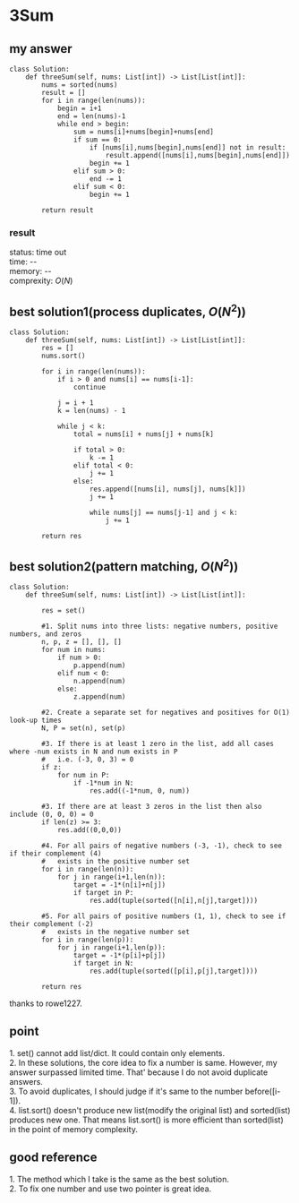 # 3Sum

## my answer
~~~
class Solution:
    def threeSum(self, nums: List[int]) -> List[List[int]]:
        nums = sorted(nums)
        result = []
        for i in range(len(nums)):
            begin = i+1
            end = len(nums)-1
            while end > begin:
                sum = nums[i]+nums[begin]+nums[end]
                if sum == 0:
                    if [nums[i],nums[begin],nums[end]] not in result:
                        result.append([nums[i],nums[begin],nums[end]])
                    begin += 1
                elif sum > 0:
                    end -= 1
                elif sum < 0:
                    begin += 1
            
        return result
~~~

### result
status: time out <br>
time: -- <br>
memory: -- <br>
comprexity: $`O(N)`$ <br>

## best solution1(process duplicates, $` O(N^2) `$)
~~~
class Solution:
    def threeSum(self, nums: List[int]) -> List[List[int]]:
        res = []
        nums.sort()

        for i in range(len(nums)):
            if i > 0 and nums[i] == nums[i-1]:
                continue
            
            j = i + 1
            k = len(nums) - 1

            while j < k:
                total = nums[i] + nums[j] + nums[k]

                if total > 0:
                    k -= 1
                elif total < 0:
                    j += 1
                else:
                    res.append([nums[i], nums[j], nums[k]])
                    j += 1

                    while nums[j] == nums[j-1] and j < k:
                        j += 1
        
        return res
~~~

## best solution2(pattern matching, $` O(N^2) `$)
~~~
class Solution:
    def threeSum(self, nums: List[int]) -> List[List[int]]:

        res = set()

        #1. Split nums into three lists: negative numbers, positive numbers, and zeros
        n, p, z = [], [], []
        for num in nums:
            if num > 0:
                p.append(num)
            elif num < 0: 
                n.append(num)
            else:
                z.append(num)

        #2. Create a separate set for negatives and positives for O(1) look-up times
        N, P = set(n), set(p)

        #3. If there is at least 1 zero in the list, add all cases where -num exists in N and num exists in P
        #   i.e. (-3, 0, 3) = 0
        if z:
            for num in P:
                if -1*num in N:
                    res.add((-1*num, 0, num))

        #3. If there are at least 3 zeros in the list then also include (0, 0, 0) = 0
        if len(z) >= 3:
            res.add((0,0,0))

        #4. For all pairs of negative numbers (-3, -1), check to see if their complement (4)
        #   exists in the positive number set
        for i in range(len(n)):
            for j in range(i+1,len(n)):
                target = -1*(n[i]+n[j])
                if target in P:
                    res.add(tuple(sorted([n[i],n[j],target])))

        #5. For all pairs of positive numbers (1, 1), check to see if their complement (-2)
        #   exists in the negative number set
        for i in range(len(p)):
            for j in range(i+1,len(p)):
                target = -1*(p[i]+p[j])
                if target in N:
                    res.add(tuple(sorted([p[i],p[j],target])))

        return res
~~~
thanks to rowe1227.

## point
1\. set() cannot add list/dict. It could contain only elements.<br>
2\. In these solutions, the core idea to fix a number is same. However, my answer surpassed limited time. That' because I do not avoid duplicate answers.<br>
3\. To avoid duplicates, I should judge if it's same to the number before([i-1]). <br> 
4\. list.sort() doesn't produce new list(modify the original list) and sorted(list) produces new one. That means list.sort() is more efficient than sorted(list) in the point of memory complexity.<br>

## good reference
1\. The method which I take is the same as the best solution. <br>
2\. To fix one number and use two pointer is great idea. <br>